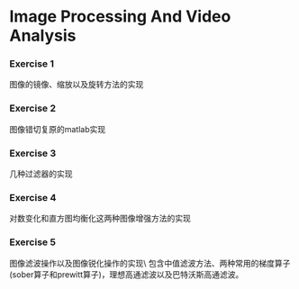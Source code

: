 # Image Processing And Video Analysis

### Exercise 1
图像的镜像、缩放以及旋转方法的实现

### Exercise 2
图像错切复原的matlab实现

### Exercise 3
几种过滤器的实现

### Exercise 4
对数变化和直方图均衡化这两种图像增强方法的实现

### Exercise 5
图像滤波操作以及图像锐化操作的实现\\
包含中值滤波方法、两种常用的梯度算子(sober算子和prewitt算子)，理想高通滤波以及巴特沃斯高通滤波。